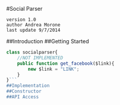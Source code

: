 #Social Parser

	version 1.0
	author Andrea Morone
	last update 9/7/2014

##Introduction
##Getting Started
```js
class socialparser{
	//NOT IMPLEMENTED
	public function get_facebook($link){
		new $link = "LINK";
	}
}```
##Implementation
##Constructor
##API Access